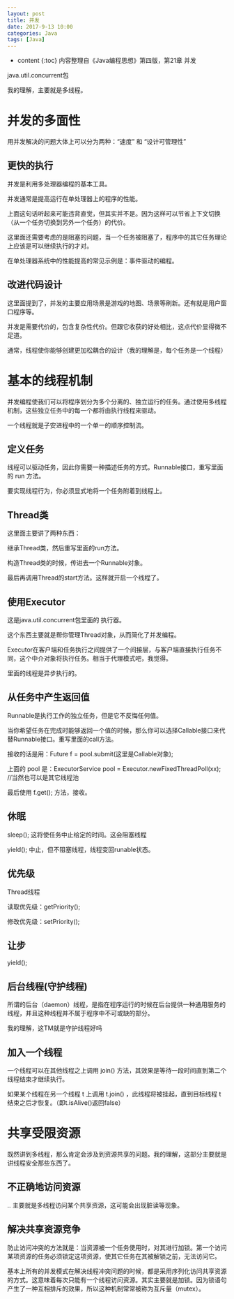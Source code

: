 ```yaml
---
layout: post
title: 并发
date: 2017-9-13 10:00
categories: Java
tags: [Java]
---
```


* content
{:toc} 
内容整理自《Java编程思想》第四版，第21章 并发

java.util.concurrent包

我的理解，主要就是多线程。

# 并发的多面性

用并发解决的问题大体上可以分为两种：“速度” 和 “设计可管理性”

## 更快的执行

并发是利用多处理器编程的基本工具。

并发通常是提高运行在单处理器上的程序的性能。

上面这句话听起来可能违背直觉，但其实并不是。因为这样可以节省上下文切换（从一个任务切换到另外一个任务）的代价。

这里面还需要考虑的是阻塞的问题，当一个任务被阻塞了，程序中的其它任务理论上应该是可以继续执行的才对。

在单处理器系统中的性能提高的常见示例是：事件驱动的编程。

## 改进代码设计

这里面提到了，并发的主要应用场景是游戏的地图、场景等刷新。还有就是用户窗口程序等。

并发是需要代价的，包含复杂性代价。但跟它收获的好处相比，这点代价显得微不足道。

通常，线程使你能够创建更加松耦合的设计（我的理解是，每个任务是一个线程）

# 基本的线程机制

并发编程使我们可以将程序划分为多个分离的、独立运行的任务。通过使用多线程机制，这些独立任务中的每一个都将由执行线程来驱动。

一个线程就是子安进程中的一个单一的顺序控制流。

## 定义任务

线程可以驱动任务，因此你需要一种描述任务的方式。Runnable接口，重写里面的 run 方法。

要实现线程行为，你必须显式地将一个任务附着到线程上。

## Thread类

这里面主要讲了两种东西：

继承Thread类，然后重写里面的run方法。

构造Thread类的时候，传进去一个Runnable对象。

最后再调用Thread的start方法。这样就开启一个线程了。

## 使用Executor

这是java.util.concurrent包里面的 执行器。

这个东西主要就是帮你管理Thread对象，从而简化了并发编程。

Executor在客户端和任务执行之间提供了一个间接层，与客户端直接执行任务不同，这个中介对象将执行任务。相当于代理模式吧，我觉得。

里面的线程是异步执行的。

## 从任务中产生返回值

Runnable是执行工作的独立任务，但是它不反悔任何值。

当你希望任务在完成时能够返回一个值的时候，那么你可以选择Callable接口来代替Runnable接口。重写里面的call方法。

接收的话是用：Future<xxx> f = pool.submit(这里是Callable对象);

上面的 pool 是：ExecutorService pool = Executor.newFixedThreadPoll(xx); //当然也可以是其它线程池

最后使用 f.get(); 方法，接收。

## 休眠

sleep(); 这将使任务中止给定的时间。这会阻塞线程

yield(); 中止，但不阻塞线程，线程变回runable状态。

## 优先级

Thread线程

读取优先级：getPriority();

修改优先级：setPriority();

## 让步

yield();

## 后台线程(守护线程)

所谓的后台（daemon）线程，是指在程序运行的时候在后台提供一种通用服务的线程，并且这种线程并不属于程序中不可或缺的部分。

我的理解，这TM就是守护线程好吗

## 加入一个线程

一个线程可以在其他线程之上调用 join() 方法，其效果是等待一段时间直到第二个线程结束才继续执行。

如果某个线程在另一个线程 t 上调用 t.join() ，此线程将被挂起，直到目标线程 t 结束之后才恢复。（即t.isAlive()返回false）

# 共享受限资源

既然讲到多线程，那么肯定会涉及到资源共享的问题。我的理解，这部分主要就是讲线程安全那些东西了。

## 不正确地访问资源

.. 主要就是多线程访问某个共享资源，这可能会出现脏读等现象。

## 解决共享资源竞争

防止访问冲突的方法就是：当资源被一个任务使用时，对其进行加锁。第一个访问某项资源的任务必须锁定这项资源，使其它任务在其被解锁之前，无法访问它。

基本上所有的并发模式在解决线程冲突问题的时候，都是采用序列化访问共享资源的方式。这意味着每次只能有一个线程访问资源。其实主要就是加锁。因为锁语句产生了一种互相排斥的效果，所以这种机制常常被称为互斥量（mutex）。

